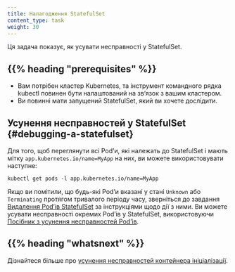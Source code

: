 ```yaml
---
title: Налагодження StatefulSet
content_type: task
weight: 30
---
```


<!-- overview -->

Ця задача показує, як усувати несправності у StatefulSet.

## {{% heading "prerequisites" %}}

* Вам потрібен кластер Kubernetes, та інструмент командного рядка kubectl повинен бути налаштований на звʼязок з вашим кластером.
* Ви повинні мати запущений StatefulSet, який ви хочете дослідити.

<!-- steps -->

## Усунення несправностей у StatefulSet {#debugging-a-statefulset}

Для того, щоб переглянути всі Podʼи, які належать до StatefulSet і мають мітку `app.kubernetes.io/name=MyApp` на них, ви можете використовувати наступне:

```shell
kubectl get pods -l app.kubernetes.io/name=MyApp
```

Якщо ви помітили, що будь-які Podʼи вказані у стані `Unknown` або `Terminating` протягом тривалого періоду часу, зверніться до завдання [Видалення Podʼів StatefulSet](/docs/tasks/run-application/delete-stateful-set/) за інструкціями щодо дії з ними. Ви можете усувати несправності окремих Podʼів у StatefulSet, використовуючи [Посібник з усунення несправностей Podʼів](/docs/tasks/debug/debug-application/debug-pods/).

## {{% heading "whatsnext" %}}

Дізнайтеся більше про [усунення несправностей контейнера ініціалізації](/docs/tasks/debug/debug-application/debug-init-containers/).
